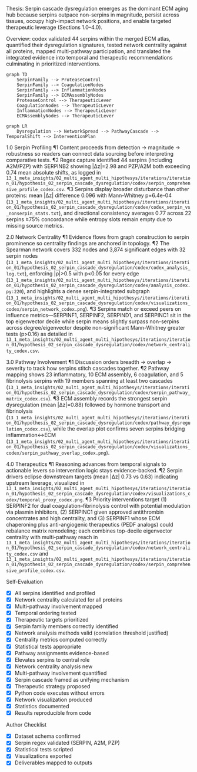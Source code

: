 Thesis: Serpin cascade dysregulation emerges as the dominant ECM aging hub because serpins outpace non-serpins in magnitude, persist across tissues, occupy high-impact network positions, and enable targeted therapeutic leverage (Sections 1.0–4.0).

Overview: codex validated 44 serpins within the merged ECM atlas, quantified their dysregulation signatures, tested network centrality against all proteins, mapped multi-pathway participation, and translated the integrated evidence into temporal and therapeutic recommendations culminating in prioritized interventions.

```mermaid
graph TD
    SerpinFamily --> ProteaseControl
    SerpinFamily --> CoagulationNodes
    SerpinFamily --> InflammationNodes
    SerpinFamily --> ECMAssemblyNodes
    ProteaseControl --> TherapeuticLever
    CoagulationNodes --> TherapeuticLever
    InflammationNodes --> TherapeuticLever
    ECMAssemblyNodes --> TherapeuticLever
```

```mermaid
graph LR
    Dysregulation --> NetworkSpread --> PathwayCascade --> TemporalShift --> InterventionPlan
```

1.0 Serpin Profiling
¶1 Content proceeds from detection → magnitude → robustness so readers can connect data sourcing before interpreting comparative tests.
¶2 Regex capture identified 44 serpins (including A2M/PZP) with SERPINB2 showing |Δz|=2.98 and PZP/A2M both exceeding 0.74 mean absolute shifts, as logged in `13_1_meta_insights/02_multi_agent_multi_hipothesys/iterations/iteration_01/hypothesis_02_serpin_cascade_dysregulation/codex/serpin_comprehensive_profile_codex.csv`.
¶3 Serpins display broader disturbance than other proteins: mean |Δz| difference 0.096 with Mann-Whitney p=6.4e-04 (`13_1_meta_insights/02_multi_agent_multi_hipothesys/iterations/iteration_01/hypothesis_02_serpin_cascade_dysregulation/codex/codex_serpin_vs_nonserpin_stats.txt`), and directional consistency averages 0.77 across 22 serpins ≥75% concordance while entropy slots remain empty due to missing source metrics.

2.0 Network Centrality
¶1 Evidence flows from graph construction to serpin prominence so centrality findings are anchored in topology.
¶2 The Spearman network covers 332 nodes and 3,874 significant edges with 32 serpin nodes (`13_1_meta_insights/02_multi_agent_multi_hipothesys/iterations/iteration_01/hypothesis_02_serpin_cascade_dysregulation/codex/codex_analysis_log.txt`), enforcing |ρ|>0.5 with p<0.05 for every edge (`13_1_meta_insights/02_multi_agent_multi_hipothesys/iterations/iteration_01/hypothesis_02_serpin_cascade_dysregulation/codex/analysis_codex.py:220`), and highlights a dense serpin-integrated subgraph (`13_1_meta_insights/02_multi_agent_multi_hipothesys/iterations/iteration_01/hypothesis_02_serpin_cascade_dysregulation/codex/visualizations_codex/serpin_network_codex.png`).
¶3 Serpins match or exceed peers on influence metrics—SERPINF1, SERPINF2, SERPIND1, and SERPINC1 sit in the top eigenvector decile while serpin means slightly surpass non-serpins across degree/eigenvector despite non-significant Mann-Whitney greater tests (p>0.16) as detailed in `13_1_meta_insights/02_multi_agent_multi_hipothesys/iterations/iteration_01/hypothesis_02_serpin_cascade_dysregulation/codex/network_centrality_codex.csv`.

3.0 Pathway Involvement
¶1 Discussion orders breadth → overlap → severity to track how serpins stitch cascades together.
¶2 Pathway mapping shows 23 inflammatory, 10 ECM assembly, 6 coagulation, and 5 fibrinolysis serpins with 19 members spanning at least two cascades (`13_1_meta_insights/02_multi_agent_multi_hipothesys/iterations/iteration_01/hypothesis_02_serpin_cascade_dysregulation/codex/serpin_pathway_matrix_codex.csv`).
¶3 ECM assembly records the strongest serpin dysregulation (mean |Δz|=0.88) followed by hormone transport and fibrinolysis (`13_1_meta_insights/02_multi_agent_multi_hipothesys/iterations/iteration_01/hypothesis_02_serpin_cascade_dysregulation/codex/pathway_dysregulation_codex.csv`), while the overlap plot confirms seven serpins bridging inflammation↔ECM (`13_1_meta_insights/02_multi_agent_multi_hipothesys/iterations/iteration_01/hypothesis_02_serpin_cascade_dysregulation/codex/visualizations_codex/serpin_pathway_overlap_codex.png`).

4.0 Therapeutics
¶1 Reasoning advances from temporal signals to actionable levers so intervention logic stays evidence-backed.
¶2 Serpin drivers eclipse downstream targets (mean |Δz| 0.73 vs 0.63) indicating upstream leverage, visualized in `13_1_meta_insights/02_multi_agent_multi_hipothesys/iterations/iteration_01/hypothesis_02_serpin_cascade_dysregulation/codex/visualizations_codex/temporal_proxy_codex.png`.
¶3 Priority interventions target (1) SERPINF2 for dual coagulation–fibrinolysis control with potential modulation via plasmin inhibitors, (2) SERPINC1 given approved antithrombin concentrates and high centrality, and (3) SERPINF1 whose ECM chaperoning plus anti-angiogenic therapeutics (PEDF analogs) could rebalance matrix remodeling; each combines top-decile eigenvector centrality with multi-pathway reach in `13_1_meta_insights/02_multi_agent_multi_hipothesys/iterations/iteration_01/hypothesis_02_serpin_cascade_dysregulation/codex/network_centrality_codex.csv` and `13_1_meta_insights/02_multi_agent_multi_hipothesys/iterations/iteration_01/hypothesis_02_serpin_cascade_dysregulation/codex/serpin_comprehensive_profile_codex.csv`.

Self-Evaluation
- [x] All serpins identified and profiled
- [x] Network centrality calculated for all proteins
- [x] Multi-pathway involvement mapped
- [x] Temporal ordering tested
- [x] Therapeutic targets prioritized
- [x] Serpin family members correctly identified
- [x] Network analysis methods valid (correlation threshold justified)
- [x] Centrality metrics computed correctly
- [x] Statistical tests appropriate
- [x] Pathway assignments evidence-based
- [x] Elevates serpins to central role
- [x] Network centrality analysis new
- [x] Multi-pathway involvement quantified
- [x] Serpin cascade framed as unifying mechanism
- [x] Therapeutic strategy proposed
- [x] Python code executes without errors
- [x] Network visualization produced
- [x] Statistics documented
- [x] Results reproducible from code

Author Checklist
- [x] Dataset schema confirmed
- [x] Serpin regex validated (SERPIN, A2M, PZP)
- [x] Statistical tests scripted
- [x] Visualizations exported
- [x] Deliverables mapped to outputs
